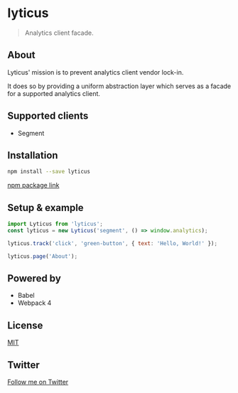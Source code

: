 # lyticus

> Analytics client facade.

## About

Lyticus' mission is to prevent analytics client vendor lock-in.

It does so by providing a uniform abstraction layer which serves as a facade for a supported analytics client.

## Supported clients

- Segment

## Installation

```bash
npm install --save lyticus
```

[npm package link](https://www.npmjs.com/package/lyticus)

## Setup & example

```javascript
import Lyticus from 'lyticus';
const lyticus = new Lyticus('segment', () => window.analytics);

lyticus.track('click', 'green-button', { text: 'Hello, World!' });

lyticus.page('About');
```

## Powered by

- Babel
- Webpack 4

## License

[MIT](http://opensource.org/licenses/MIT)

## Twitter

[Follow me on Twitter](https://twitter.com/KrolsBjorn)
